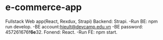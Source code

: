 # e-commerce-app
Fullstack Web app(React, Rexdux, Strapi)
Backend: Strapi.
-Run BE: npm run develop.
-BE account:hieult@devcamp.edu.vn
-BE password: 457261676f**6e**32.
Fonend: React.
-Run FE: npm start.
